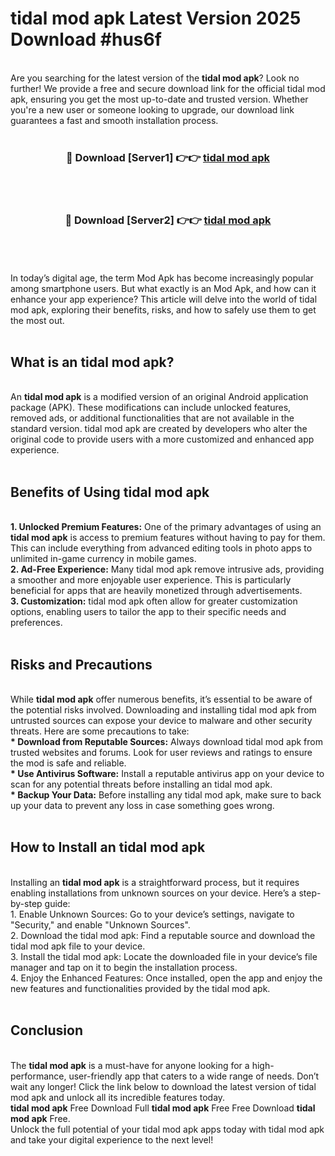 # tidal mod apk Latest Version 2025 Download #hus6f<br>
<br>
Are you searching for the latest version of the <strong>tidal mod apk</strong>? Look no further! We provide a free and secure download link for the official tidal mod apk, ensuring you get the most up-to-date and trusted version. Whether you're a new user or someone looking to upgrade, our download link guarantees a fast and smooth installation process.
<br>
<br>
<div align="center">
<h3>🔴 Download [Server1] 👉👉 <a href="https://modyolo.store/tidal_mod_apk">tidal mod apk</a></h3><br>
<br>
<h3>🔴 Download [Server2] 👉👉 <a href="https://modyolo.store/=tidal_mod_apk">tidal mod apk</a></h3><br>
</div>
<br>
<br>
In today’s digital age, the term Mod Apk has become increasingly popular among smartphone users. But what exactly is an Mod Apk, and how can it enhance your app experience? This article will delve into the world of tidal mod apk, exploring their benefits, risks, and how to safely use them to get the most out.
<br>
<br>
<h2>What is an tidal mod apk?</h2>
<br>
An <strong>tidal mod apk</strong> is a modified version of an original Android application package (APK). These modifications can include unlocked features, removed ads, or additional functionalities that are not available in the standard version. tidal mod apk are created by developers who alter the original code to provide users with a more customized and enhanced app experience.
<br>
<br>
<h2>Benefits of Using tidal mod apk</h2>
<br>
<strong> 1. Unlocked Premium Features:</strong> One of the primary advantages of using an <strong>tidal mod apk</strong> is access to premium features without having to pay for them. This can include everything from advanced editing tools in photo apps to unlimited in-game currency in mobile games.
<br>
<strong> 2. Ad-Free Experience:</strong> Many tidal mod apk remove intrusive ads, providing a smoother and more enjoyable user experience. This is particularly beneficial for apps that are heavily monetized through advertisements.
<br>
<strong> 3. Customization:</strong> tidal mod apk often allow for greater customization options, enabling users to tailor the app to their specific needs and preferences.
<br>
<br>
<h2>Risks and Precautions</h2>
<br>
While <strong>tidal mod apk</strong> offer numerous benefits, it’s essential to be aware of the potential risks involved. Downloading and installing tidal mod apk from untrusted sources can expose your device to malware and other security threats. Here are some precautions to take:
<br>
<strong> * Download from Reputable Sources:</strong> Always download tidal mod apk from trusted websites and forums. Look for user reviews and ratings to ensure the mod is safe and reliable.
<br>
<strong> * Use Antivirus Software:</strong> Install a reputable antivirus app on your device to scan for any potential threats before installing an tidal mod apk.
<br>
<strong> * Backup Your Data:</strong> Before installing any tidal mod apk, make sure to back up your data to prevent any loss in case something goes wrong.
<br>
<br>
<h2>How to Install an tidal mod apk</h2>
<br>
Installing an <strong>tidal mod apk</strong> is a straightforward process, but it requires enabling installations from unknown sources on your device. Here’s a step-by-step guide:
<br>
 1. Enable Unknown Sources: Go to your device’s settings, navigate to "Security," and enable "Unknown Sources".
<br>
 2. Download the tidal mod apk: Find a reputable source and download the tidal mod apk file to your device.
<br>
 3. Install the tidal mod apk: Locate the downloaded file in your device’s file manager and tap on it to begin the installation process.
<br>
 4. Enjoy the Enhanced Features: Once installed, open the app and enjoy the new features and functionalities provided by the tidal mod apk.
<br>
<br>
<h2><strong>Conclusion</strong></h2>
<br>
The <strong>tidal mod apk</strong> is a must-have for anyone looking for a high-performance, user-friendly app that caters to a wide range of needs. Don’t wait any longer! Click the link below to download the latest version of tidal mod apk and unlock all its incredible features today.
<br>
<strong>tidal mod apk</strong> Free Download Full <strong>tidal mod apk</strong> Free Free Download <strong>tidal mod apk</strong> Free.
<br>
Unlock the full potential of your tidal mod apk apps today with tidal mod apk and take your digital experience to the next level!

